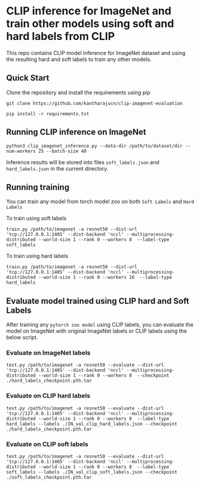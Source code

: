 # CLIP inference for ImageNet and train other models using soft and hard labels from CLIP

This repo contains CLIP model inference for ImageNet dataset and using the resulting hard and soft labels to train any other models.

## Quick Start

Clone the repository and install the requirements using pip

```
git clone https://github.com/kantharajucn/clip-imagenet-evaluation

pip install -r requirements.txt

```


## Running CLIP inference on ImageNet

```
python3 clip_imagenet_inference.py --data-dir /path/to/dataset/dir --num-workers 25 --batch-size 40

```

Inference results will be stored into files `soft_labels.json` and `hard_labels.json` in the current directory. 

## Running training

You can train any model from torch model zoo on both `Soft Labels` and `Hard Labels`

To train using soft labels

```
train.py /path/to/imagenet -a resnet50 --dist-url 'tcp://127.0.0.1:1405' --dist-backend 'nccl' --multiprocessing-distributed --world-size 1 --rank 0 --workers 8  --label-type soft_labels

```

To train using hard labels

```
train.py /path/to/imagenet -a resnet50 --dist-url 'tcp://127.0.0.1:1405' --dist-backend 'nccl' --multiprocessing-distributed --world-size 1 --rank 0 --workers 16  --label-type hard_labels

```


## Evaluate model trained using CLIP hard and Soft Labels

After training any `pytorch zoo model` using CLIP labels, you can evaluate the model on ImageNet with original ImageNet labels or CLIP labels using the below script.

### Evaluate on ImageNet labels

```
test.py /path/to/imagenet -a resnet50 --evaluate --dist-url 'tcp://127.0.0.1:1405' --dist-backend 'nccl' --multiprocessing-distributed --world-size 1 --rank 0 --workers 8  --checkpoint ./hard_labels_checkpoint.pth.tar
```


### Evaluate on CLIP hard labels
```
test.py /path/to/imagenet -a resnet50 --evaluate --dist-url 'tcp://127.0.0.1:1405' --dist-backend 'nccl' --multiprocessing-distributed --world-size 1 --rank 0 --workers 8  --label-type hard_labels --labels ./IN_val_clip_hard_labels.json --checkpoint ./hard_labels_checkpoint.pth.tar
```

### Evaluate on CLIP soft labels
```
test.py /path/to/imagenet -a resnet50 --evaluate --dist-url 'tcp://127.0.0.1:1405' --dist-backend 'nccl' --multiprocessing-distributed --world-size 1 --rank 0 --workers 8  --label-type soft_labels --labels ./IN_val_clip_soft_labels.json --checkpoint ./soft_labels_checkpoint.pth.tar
```

